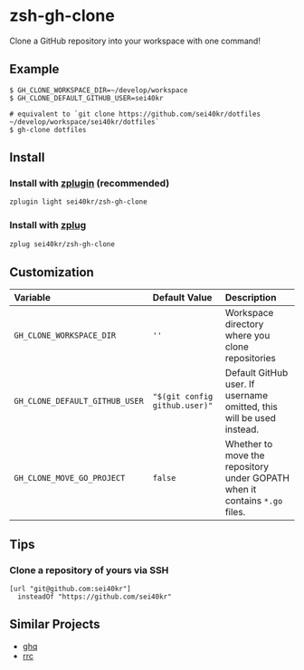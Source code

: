 # zsh-gh-clone

Clone a GitHub repository into your workspace with one command!

## Example

```
$ GH_CLONE_WORKSPACE_DIR=~/develop/workspace
$ GH_CLONE_DEFAULT_GITHUB_USER=sei40kr

# equivalent to `git clone https://github.com/sei40kr/dotfiles ~/develop/workspace/sei40kr/dotfiles`
$ gh-clone dotfiles
```

## Install

### Install with [zplugin](https://github.com/zdharma/zplugin) (recommended)

```sh
zplugin light sei40kr/zsh-gh-clone
```

### Install with [zplug](https://github.com/zplug/zplug)

```sh
zplug sei40kr/zsh-gh-clone
```

## Customization

| Variable                       | Default Value                 | Description                                                                |
| :--                            | :--                           | :--                                                                        |
| `GH_CLONE_WORKSPACE_DIR`       | `''`                          | Workspace directory where you clone repositories                           |
| `GH_CLONE_DEFAULT_GITHUB_USER` | `"$(git config github.user)"` | Default GitHub user. If username omitted, this will be used instead.       |
| `GH_CLONE_MOVE_GO_PROJECT`     | `false`                       | Whether to move the repository under GOPATH when it contains `*.go` files. |

## Tips

### Clone a repository of yours via SSH

```
[url "git@github.com:sei40kr"]
  insteadOf "https://github.com/sei40kr"
```

## Similar Projects

- [ghq](https://github.com/motemen/ghq)
- [rrc](https://github.com/mopemope/rrc)
